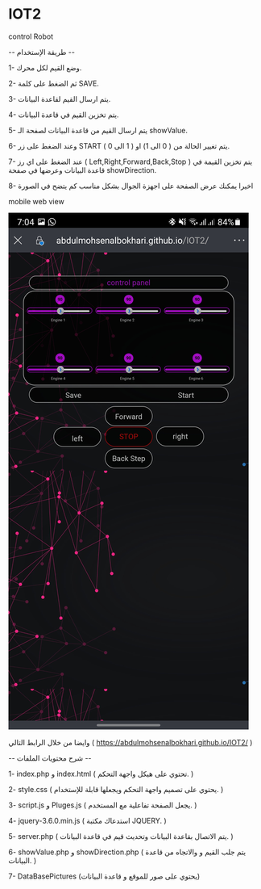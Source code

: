 # IOT2
 control Robot


-- طريقة الإستخدام --


1- وضع القيم لكل محرك.


2- ثم الضغط على كلمة SAVE.


3- يتم ارسال القيم لقاعدة البيانات.


4- يتم تخزين القيم في قاعدة البيانات.


5- يتم ارسال القيم من قاعدة البيانات لصفحة الـ showValue.


6- وعند الضغط على زر START يتم تغيير الحالة من ( 0 الى 1) او ( 1 الى 0 ).


7- عند الضغط على اي رز ( Left,Right,Forward,Back,Stop ) يتم تخزين القيمة في قاعدة البيانات وعرضها في صفحة showDirection.


8- اخيرا يمكنك عرض الصفحة على اجهزة الجوال بشكل مناسب كم يتضح في الصورة


mobile web view


![](DataBasePictures/mobileWebView.jpg)


وايضا من خلال الرابط التالي ( https://abdulmohsenalbokhari.github.io/IOT2/ )


-- شرح محتويات الملفات --


1- index.php و index.html ( تحتوي على هيكل واجهة التحكم. )


2- style.css ( يحتوي على تصميم واجهة التحكم ويجعلها قابلة للإستخدام. )


3- script.js و Pluges.js ( يجعل الصفحة تفاعلية مع المستخدم. )


4- jquery-3.6.0.min.js ( استدعاك مكتبة JQUERY. )


5- server.php ( يتم الاتصال بقاعدة البيانات وتحديث قيم في قاعدة البيانات. )


6- showValue.php و showDirection.php ( يتم جلب القيم و والاتجاه من قاعدة البيانات. )

7- DataBasePictures (يحتوي على صور للموقع و قاعدة البيانات)